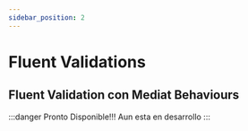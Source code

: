 ```yaml
---
sidebar_position: 2
---
```


# Fluent Validations 

## Fluent Validation con Mediat Behaviours

:::danger Pronto Disponible!!!
Aun esta en desarrollo
:::
